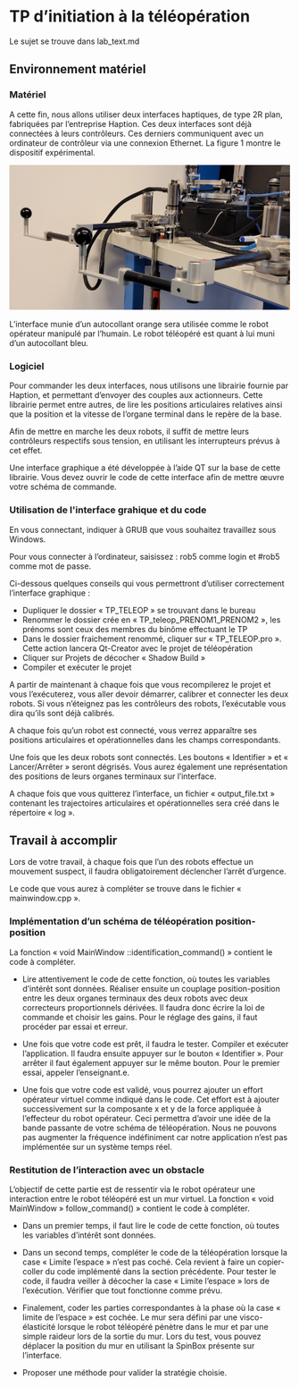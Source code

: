 # TP d’initiation à la téléopération

Le sujet se trouve dans lab\_text.md

## Environnement matériel

### Matériel

A cette fin, nous allons utiliser deux interfaces haptiques, de type 2R plan, fabriquées par l’entreprise Haption. Ces deux interfaces sont déjà connectées à leurs contrôleurs. Ces derniers communiquent avec un ordinateur de contrôleur via une connexion Ethernet. La figure 1 montre le dispositif expérimental.

![environnement expérimental](images/robot.png)

L’interface munie d’un autocollant orange sera utilisée comme le robot opérateur manipulé par l’humain. Le robot téléopéré est quant à lui muni d’un autocollant bleu.

### Logiciel

Pour commander les deux interfaces, nous utilisons une librairie fournie par Haption, et permettant d’envoyer des couples aux actionneurs. Cette librairie permet entre autres, de lire les positions articulaires relatives ainsi que la position et la vitesse de l’organe terminal dans le repère de la base.

Afin de mettre en marche les deux robots, il suffit de mettre leurs contrôleurs respectifs sous tension, en utilisant les interrupteurs prévus à cet effet.

Une interface graphique a été développée à l’aide QT sur la base de cette librairie. Vous devez ouvrir le code de cette interface afin de mettre œuvre votre schéma de commande.

### Utilisation de l'interface grahique et du code

En vous connectant, indiquer à GRUB que vous souhaitez travaillez sous Windows.

Pour vous connecter à l’ordinateur, saisissez : rob5 comme login et #rob5 comme mot de passe.

Ci-dessous quelques conseils qui vous permettront d’utiliser correctement l’interface graphique :

- Dupliquer le dossier « TP_TELEOP » se trouvant dans le bureau
- Renommer le dossier crée en « TP_teleop_PRENOM1_PRENOM2 », les prénoms sont ceux des membres du binôme effectuant le TP
- Dans le dossier fraichement renommé, cliquer sur « TP_TELEOP.pro ». Cette action lancera Qt-Creator avec le projet de téléopération
- Cliquer sur Projets de décocher « Shadow Build »
- Compiler et exécuter le projet

A partir de maintenant à chaque fois que vous recompilerez le projet et vous l’exécuterez, vous aller devoir démarrer, calibrer et connecter les deux robots. Si vous n’éteignez pas les contrôleurs des robots, l’exécutable vous dira qu’ils sont déjà calibrés.

A chaque fois qu’un robot est connecté, vous verrez apparaître ses positions articulaires et opérationnelles dans les champs correspondants.

Une fois que les deux robots sont connectés. Les boutons « Identifier » et « Lancer/Arrêter » seront dégrisés. Vous aurez également une représentation des positions de leurs organes terminaux sur l’interface. 

A chaque fois que vous quitterez l’interface, un fichier « output_file.txt » contenant les trajectoires articulaires et opérationnelles sera créé dans le répertoire « log ».

## Travail à accomplir

Lors de votre travail, à chaque fois que l’un des robots effectue un mouvement suspect, il faudra obligatoirement déclencher l’arrêt d’urgence.

Le code que vous aurez à compléter se trouve dans le fichier « mainwindow.cpp ».

### Implémentation d’un schéma de téléopération position-position

La fonction « void MainWindow ::identification_command() » contient le code à compléter.

- Lire attentivement le code de cette fonction, où toutes les variables d’intérêt sont données. Réaliser ensuite un couplage position-position entre les deux organes terminaux des deux robots avec deux correcteurs proportionnels dérivées. Il faudra donc écrire la loi de commande et choisir les gains. Pour le réglage des gains, il faut procéder par essai et erreur.

- Une fois que votre code est prêt, il faudra le tester. Compiler et exécuter l’application. Il faudra ensuite appuyer sur le bouton « Identifier ». Pour arrêter il faut également appuyer sur le même bouton. Pour le premier essai, appeler l’enseignant.e.

- Une fois que votre code est validé, vous pourrez ajouter un effort opérateur virtuel comme indiqué dans le code. Cet effort est à ajouter successivement sur la composante x et y de la force appliquée à l’effecteur du robot opérateur. Ceci permettra d’avoir une idée de la bande passante de votre schéma de téléopération. Nous ne pouvons pas augmenter la fréquence indéfiniment car notre application n’est pas implémentée sur un système temps réel.

### Restitution de l’interaction avec un obstacle

L‘objectif de cette partie est de ressentir via le robot opérateur une interaction entre le robot téléopéré est un mur virtuel. La fonction « void MainWindow » follow_command() » contient le code à compléter.

- Dans un premier temps, il faut lire le code de cette fonction, où toutes les variables d’intérêt sont données.

- Dans un second temps, compléter le code de la téléopération lorsque la case « Limite l’espace » n’est pas coché. Cela revient à faire un copier-coller du code implémenté dans la section précédente. Pour tester le code, il faudra veiller à décocher la case « Limite l’espace » lors de l’exécution. Vérifier que tout fonctionne comme prévu.

- Finalement, coder les parties correspondantes à la phase où la case « limite de l’espace » est cochée. Le mur sera défini par une visco-élasticité lorsque le robot téléopéré pénètre dans le mur et par une simple raideur lors de la sortie du mur. Lors du test, vous pouvez déplacer la position du mur en utilisant la SpinBox présente sur l’interface.

- Proposer une méthode pour valider la stratégie choisie. 




